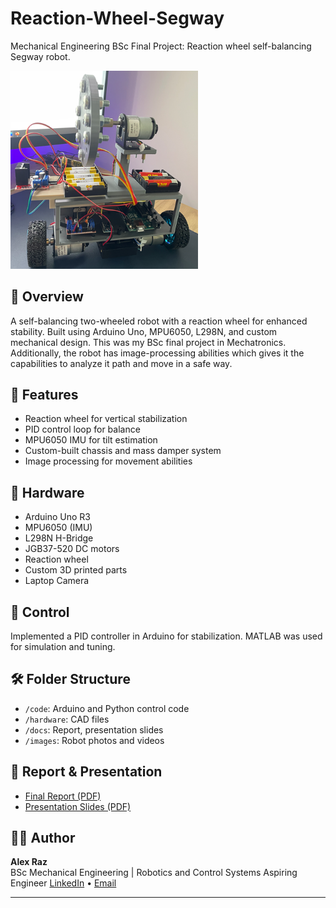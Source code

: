 # Reaction-Wheel-Segway
Mechanical Engineering BSc Final Project: Reaction wheel self-balancing Segway robot.

<img src="images/Reaction Wheel Segway.png" width="300" alt="Robot Image"/>

## 📌 Overview
A self-balancing two-wheeled robot with a reaction wheel for enhanced stability. Built using Arduino Uno, MPU6050, L298N, and custom mechanical design. This was my BSc final project in Mechatronics.
Additionally, the robot has image-processing abilities which gives it the capabilities to analyze it path and move in a safe way. 

## 🧠 Features
- Reaction wheel for vertical stabilization
- PID control loop for balance
- MPU6050 IMU for tilt estimation
- Custom-built chassis and mass damper system
- Image processing for movement abilities

## 🔧 Hardware
- Arduino Uno R3
- MPU6050 (IMU)
- L298N H-Bridge
- JGB37-520 DC motors
- Reaction wheel
- Custom 3D printed parts
- Laptop Camera

## 🧠 Control
Implemented a PID controller in Arduino for stabilization. MATLAB was used for simulation and tuning.

## 🛠️ Folder Structure
- `/code`: Arduino and Python control code
- `/hardware`: CAD files
- `/docs`: Report, presentation slides
- `/images`: Robot photos and videos

## 📄 Report & Presentation
- [Final Report (PDF)](docs/ME-12.pdf)
- [Presentation Slides (PDF)](docs/ME-12_Presentation.pdf)

## 🧑‍💻 Author
**Alex Raz**  
BSc Mechanical Engineering | Robotics and Control Systems Aspiring Engineer 
[LinkedIn](https://www.linkedin.com/in/alex-raz-5a3018173/) • [Email](mailto:alexrazcv@gmail.com)

---


